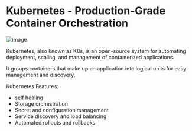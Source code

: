 # Kubernetes - Production-Grade Container Orchestration

![image](https://user-images.githubusercontent.com/104793540/190595401-22a89af5-a911-4823-b50f-baa75e281805.png)


Kubernetes, also known as K8s, is an open-source system for automating deployment, scaling, and management of containerized applications.

It groups containers that make up an application into logical units for easy management and discovery. 

Kubernetes Features:

- self healing 
- Storage orchestration
- Secret and configuration management
- Service discovery and load balancing
- Automated rollouts and rollbacks
